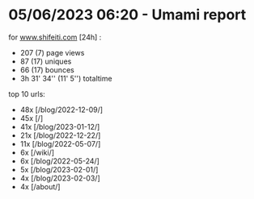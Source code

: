 # 05/06/2023 06:20 - Umami report
for www.shifeiti.com [24h] :

 - 207 (7) page views
 - 87 (17) uniques
 - 66 (17) bounces
 - 3h 31' 34'' (11' 5'') totaltime


top 10 urls:
 - 48x [/blog/2022-12-09/]
 - 45x [/]
 - 41x [/blog/2023-01-12/]
 - 21x [/blog/2022-12-22/]
 - 11x [/blog/2022-05-07/]
 - 6x [/wiki/]
 - 6x [/blog/2022-05-24/]
 - 5x [/blog/2023-02-01/]
 - 4x [/blog/2023-02-03/]
 - 4x [/about/]


